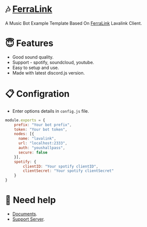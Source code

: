 # 🎶 [FerraLink](https://discord.gg/8n3yNqtPAE)

A Music Bot Example Template Based On [FerraLink](https://www.npmjs.com/package/ferra-link) Lavalink Client.

# 😇 Features
- Good sound quality.
- Support - spotify, soundcloud, youtube.
- Easy to setup and use.
- Made with latest discord.js version.

# 📋 Configration
- Enter options details in `config.js` file.
```js
module.exports = {
    prefix: "Your bot prefix",
    token: "Your bot token",
    nodes: [{
      name: "lavalink",
      url: "localhost:2333",
      auth: "youshallpass",
      secure: false
    }],
    spotify: {
        clientID: "Your spotify clientID",
        clientSecret: "Your spotify clientSecret"
    }
}
```
# 💬 Need help
- [Documents](https://ferralink.gitbook.io/untitled/).
- [Support Server](https://discord.gg/8n3yNqtPAE).
